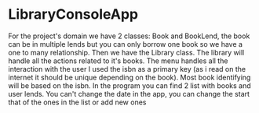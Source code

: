 # LibraryConsoleApp
For the project's domain we have 2 classes: Book and BookLend, the book can be in multiple lends but you can only borrow one book so we have a one to many relationship.
Then we have the Library class. The library will handle all the actions related to it's books. 
The menu handles all the interaction with the user
I used the isbn as a primary key (as i read on the internet it should be unique depending on the book). Most book identifying will be based on the isbn. 
In the program you can find 2 list with books and user lends.
You can't change the date in the app, you can change the start that of the ones in the list or add new ones
